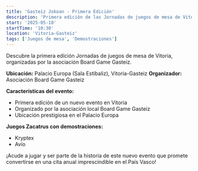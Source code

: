 ```yaml
---
title: 'Gasteiz Jokoan - Primera Edición'
description: 'Primera edición de las Jornadas de juegos de mesa de Vitoria organizadas por Board Game Gasteiz.'
start: '2025-05-10'
startTime: '10:30'
location: 'Vitoria-Gasteiz'
tags: ['Juegos de mesa', 'Demostraciones']
---
```


Descubre la primera edición Jornadas de juegos de mesa de Vitoria, organizadas por la asociación Board Game Gasteiz.

**Ubicación:** Palacio Europa (Sala Estíbaliz), Vitoria-Gasteiz
**Organizador:** Asociación Board Game Gasteiz

**Características del evento:**
- Primera edición de un nuevo evento en Vitoria
- Organizado por la asociación local Board Game Gasteiz
- Ubicación prestigiosa en el Palacio Europa

**Juegos Zacatrus con demostraciones:**
- Kryptex
- Avío

¡Acude a jugar y ser parte de la historia de este nuevo evento que promete convertirse en una cita anual imprescindible en el País Vasco!
